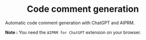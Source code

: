 # <center> Code comment generation <center> 

Automatic code comment generation with ChatGPT and AIPRM.

**Note :** You need the `AIPRM for ChatGPT` extension on your browser.
